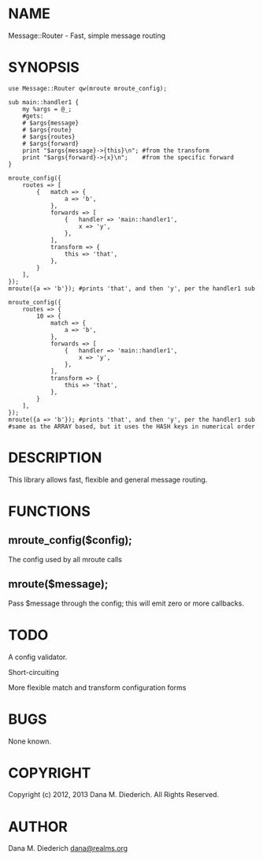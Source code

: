 # NAME

Message::Router - Fast, simple message routing

# SYNOPSIS

    use Message::Router qw(mroute mroute_config);

    sub main::handler1 {
        my %args = @_;
        #gets:
        # $args{message}
        # $args{route}
        # $args{routes}
        # $args{forward}
        print "$args{message}->{this}\n"; #from the transform
        print "$args{forward}->{x}\n";    #from the specific forward
    }

    mroute_config({
        routes => [
            {   match => {
                    a => 'b',
                },
                forwards => [
                    {   handler => 'main::handler1',
                        x => 'y',
                    },
                ],
                transform => {
                    this => 'that',
                },
            }
        ],
    });
    mroute({a => 'b'}); #prints 'that', and then 'y', per the handler1 sub

    mroute_config({
        routes => {
            10 => {
                match => {
                    a => 'b',
                },
                forwards => [
                    {   handler => 'main::handler1',
                        x => 'y',
                    },
                ],
                transform => {
                    this => 'that',
                },
            }
        ],
    });
    mroute({a => 'b'}); #prints 'that', and then 'y', per the handler1 sub
    #same as the ARRAY based, but it uses the HASH keys in numerical order

# DESCRIPTION

This library allows fast, flexible and general message routing.

# FUNCTIONS

## mroute\_config($config);

The config used by all mroute calls

## mroute($message);

Pass $message through the config; this will emit zero or more callbacks.

# TODO

A config validator.

Short-circuiting

More flexible match and transform configuration forms

# BUGS

None known.

# COPYRIGHT

Copyright (c) 2012, 2013 Dana M. Diederich. All Rights Reserved.

# AUTHOR

Dana M. Diederich <dana@realms.org>
